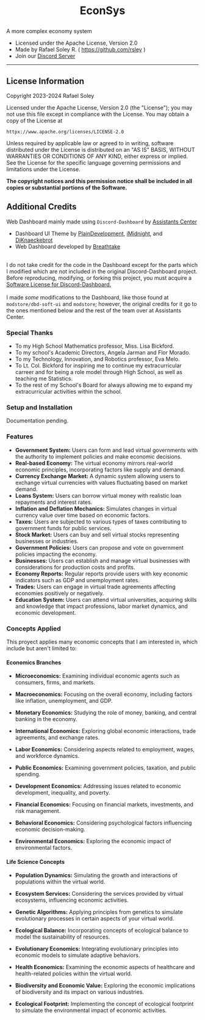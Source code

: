 # <p align="center">EconSys</p>
A more complex economy system
- Licensed under the Apache License, Version 2.0
- Made by Rafael Soley R. ( https://github.com/rsley )
- Join our <a href="https://rsluxury.xyz/discord">Discord Server</a>
---

## License Information
Copyright 2023-2024 Rafael Soley

Licensed under the Apache License, Version 2.0 (the "License");
you may not use this file except in compliance with the License.
You may obtain a copy of the License at

    httpx://www.apache.org/licenses/LICENSE-2.0

Unless required by applicable law or agreed to in writing, software
distributed under the License is distributed on an "AS IS" BASIS,
WITHOUT WARRANTIES OR CONDITIONS OF ANY KIND, either express or implied.
See the License for the specific language governing permissions and
limitations under the License.

**The copyright notices and this permission notice shall be included in all copies or substantial portions of the Software.**

## Additional Credits
Web Dashboard mainly made using `Discord-Dashboard` by <a href="https://assistantscenter.com">Assistants Center</a>
- Dashboard UI Theme by <a href="https://github.com/PlainDevelopment">PlainDevelopment<a/>, <a href="https://github.com/iMidnights">iMidnight</a>, and <a href="https://github.com/DJKnaeckebrot">DjKnaeckebrot</a>
- Web Dashboard developed by <a href="https://github.com/breftejk">Breathtake</a>

<br/>I do not take credit for the code in the Dashboard except for the parts which I modified which are not included in the original Discord-Dashboard project. Before reproducing, modifying, or forking this project, you must acquire a <a href="https://assistantscenter.com/discord-dashboard/v2">Software License for Discord-Dashboard.</a><br/><br/>I made *some* modifications to the Dashboard, like those found at `modstore/dbd-soft-ui` and `modstore`; however, the original credits for it go to the ones mentioned below and the rest of the team over at Assistants Center.

### Special Thanks
- To my High School Mathematics professor, Miss. Lisa Bickford.
- To my school's Academic Directors, Angela Jarman and Flor Morado.
- To my Technology, Innovation, and Robotics professor, Eva Melo.
- To Lt. Col. Bickford for inspiring me to continue my extracurricular carreer and for being a role model through High School, as well as teaching me Statistics.
- To the rest of my School's Board for always allowing me to expand my extracurricular activities within the school.

### Setup and Installation
Documentation pending.

### Features
- **Government System:**
  Users can form and lead virtual governments with the authority to implement policies and make economic decisions.
- **Real-based Economy:**
  The virtual economy mirrors real-world economic principles, incorporating factors like supply and demand.
- **Currency Exchange Market:**
  A dynamic system allowing users to exchange virtual currencies with values fluctuating based on market demand.
- **Loans System:**
  Users can borrow virtual money with realistic loan repayments and interest rates.
- **Inflation and Deflation Mechanics:**
  Simulates changes in virtual currency value over time based on economic factors.
- **Taxes:**
  Users are subjected to various types of taxes contributing to government funds for public services.
- **Stock Market:**
  Users can buy and sell virtual stocks representing businesses or industries.
- **Government Policies:**
  Users can propose and vote on government policies impacting the economy.
- **Businesses:**
  Users can establish and manage virtual businesses with considerations for production costs and profits.
- **Economy Reports:**
  Regular reports provide users with key economic indicators such as GDP and unemployment rates.
- **Trades:**
  Users can engage in virtual trade agreements affecting economies positively or negatively.
- **Education System:**
  Users can attend virtual universities, acquiring skills and knowledge that impact professions, labor market dynamics, and economic development.

### Concepts Applied
This proyect applies many economic concepts that I am interested in, which include but aren't limited to:

#### Economics Branches

- **Microeconomics:**
  Examining individual economic agents such as consumers, firms, and markets.

- **Macroeconomics:**
  Focusing on the overall economy, including factors like inflation, unemployment, and GDP.

- **Monetary Economics:**
  Studying the role of money, banking, and central banking in the economy.

- **International Economics:**
  Exploring global economic interactions, trade agreements, and exchange rates.

- **Labor Economics:**
  Considering aspects related to employment, wages, and workforce dynamics.

- **Public Economics:**
  Examining government policies, taxation, and public spending.

- **Development Economics:**
  Addressing issues related to economic development, inequality, and poverty.

- **Financial Economics:**
  Focusing on financial markets, investments, and risk management.

- **Behavioral Economics:**
  Considering psychological factors influencing economic decision-making.

- **Environmental Economics:**
  Exploring the economic impact of environmental factors.

#### Life Science Concepts

- **Population Dynamics:**
  Simulating the growth and interactions of populations within the virtual world.

- **Ecosystem Services:**
  Considering the services provided by virtual ecosystems, influencing economic activities.

- **Genetic Algorithms:**
  Applying principles from genetics to simulate evolutionary processes in certain aspects of your virtual world.

- **Ecological Balance:**
  Incorporating concepts of ecological balance to model the sustainability of resources.

- **Evolutionary Economics:**
  Integrating evolutionary principles into economic models to simulate adaptive behaviors.

- **Health Economics:**
  Examining the economic aspects of healthcare and health-related policies within the virtual world.

- **Biodiversity and Economic Value:**
  Exploring the economic implications of biodiversity and its impact on various industries.

- **Ecological Footprint:**
  Implementing the concept of ecological footprint to simulate the environmental impact of economic activities.
